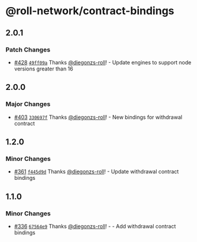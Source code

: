 # @roll-network/contract-bindings

## 2.0.1

### Patch Changes

- [#428](https://github.com/roll-network/tryrolljs/pull/428) [`49ff09a`](https://github.com/roll-network/tryrolljs/commit/49ff09a27071b46468c4e04fe2780599c87b02ab) Thanks [@diegonzs-roll](https://github.com/diegonzs-roll)! - Update engines to support node versions greater than 16

## 2.0.0

### Major Changes

- [#403](https://github.com/roll-network/tryrolljs/pull/403) [`330697f`](https://github.com/roll-network/tryrolljs/commit/330697f3eafeeab887ca494876ed7b7ea550f5ca) Thanks [@diegonzs-roll](https://github.com/diegonzs-roll)! - New bindings for withdrawal contract

## 1.2.0

### Minor Changes

- [#361](https://github.com/roll-network/tryrolljs/pull/361) [`f445d9d`](https://github.com/roll-network/tryrolljs/commit/f445d9ddd55113d8b3f04f9bc8ba1fbffe6f5bde) Thanks [@diegonzs-roll](https://github.com/diegonzs-roll)! - Update withdrawal contract bindings

## 1.1.0

### Minor Changes

- [#336](https://github.com/roll-network/tryrolljs/pull/336) [`67564e9`](https://github.com/roll-network/tryrolljs/commit/67564e97988b459effa8a11b7cf6819a9014fd76) Thanks [@diegonzs-roll](https://github.com/diegonzs-roll)! - - Add withdrawal contract bindings
